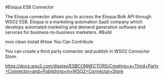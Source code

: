 #Eloqua ESB Connector

The Eloqua connector allows you to access the Eloqua Bulk API through WSO2 ESB. Eloqua is a marketing automation SaaS company which develops automated marketing and demand generation software and services for business-to-business marketers.
#Build

mvn clean install
#How You Can Contribute

You can create a third party connector and publish in WSO2 Connector Store.

https://docs.wso2.com/display/ESBCONNECTORS/Creating+a+Third+Party+Connector+and+Publishing+in+WSO2+Connector+Store


